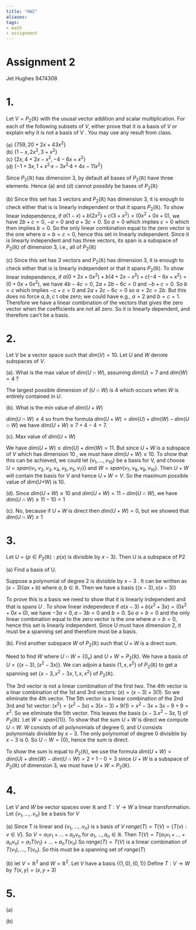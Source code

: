 ```yaml
---
title: "HW2"
aliases: 
tags: 
- math
- assignment
---
```


# Assignment 2
Jet Hughes 9474308

# 1. 
Let $V = P_2(\mathbb{R})$ with the ususal vector addition and scalar multiplication. For each of the following subsets of $V$, either prove that it is a basis of $V$ or explain why it is not a basis of $V$ . You may use any result from class.

(a) $\{759, 20+2x+43x^2\}$  
(b) $\{1-x, 2x^{2},3+x^2\}$   
(c) $\{2x, 4+2x-x^{2}, -4-6x+x^2\}$   
(d) $\{-1+3x, 1+x^{2,}x-3x^{2,}4+4x-11x^2\}$    

Since $P_2(\mathbb{R})$ has dimension 3, by default all bases of $P_2(\mathbb{R})$ have three elements. Hence (a) and (d) cannot possibly be bases of $P_2(\mathbb{R})$

(b) Since this set has 3 vectors and $P_2(\mathbb{R})$ has dimension 3, it is enough to check either that is is linearly independent or that it spans $P_2(\mathbb{R})$.
To show linear independence, if $a(1-x)+b(2x^2)+c(3+x^2)=(0x^2 + 0x + 0)$, we have $2b+c=0$, $-a=0$ and $a+3c = 0$. So $a=0$ which implies $c=0$ which then implies $b=0$. So the only linear combination equal to the zero vector is the one where $a=b=c=0$, hence this set in linearly independent. Since it is linearly independent and has three vectors, its span is a subspace of $P_2(\mathbb{R})$ of dimension 3, i.e., all of $P_2(\mathbb{R})$

(c) Since this set has 3 vectors and $P_2(\mathbb{R})$ has dimension 3, it is enough to check either that is is linearly independent or that it spans $P_2(\mathbb{R})$.
To show linear independence, if $a(0 +2x+0x^2)+b(4+2x-x^2)+c(-4-6x+x^2)=(0+0x+0x^2)$, we have $4b-4c=0$, $2a+2b-6c=0$ and $-b+c = 0$. So $b=c$ which implies $-c+c=0$ and $2a+2c-6c=0$ so $a=2c=2b$. But this does no force $a,b,c$ t obe zero; we could have e.g., $a=2$ and $b=c=1$. Therefore we have a linear combination of the vectors that gives the zero vector when the coefficients are not all zero. So it is linearly dependent, and therefore can't be a basis.

# 2. 
Let $V$ be a vector space such that $dim(V)= 10$. Let $U$ and $W$ denote subspaces of $V$.

(a). What is the max value of $dim(U\cap W)$, assuming $dim(U)=7$ and $dim(W)=4$ ?

The largest possible dimension of $(U\cap W)$ is 4 which occurs when $W$ is entirely contained in $U$.

(b). What is the min value of $dim(U+W)$

$dim(U\cap W) \leq 4$ so from the formula $dim(U+W) = dim(U) + dim(W) - dim(U \cap W)$ we have $dim(U+W) \geq 7 + 4 - 4= 7$.

(c). Max value of $dim(U+W)$

We have $dim(U+W) \leq dim(U) + dim(W) = 11$. But since $U+W$ is a subspace of $V$ which has dimension $10$ , we must have $dim(U+W) \leq 10$. To show that this can be achieved, we could let $\{v_1,...,v_{10}\}$ be a basis for V, and choose $U = span\{v_1, v_2, v_3, v_4, v_5, v_5, v_7)\}$ and $W=span\{v_7,v_8,v_9,v_{10}\}$. Then $U+W$ will contain the basis for $V$ and hence $U+W=V$. So the maximum possible value of dim(U+W) is 10.

(d). Since $dim(U+W) \leq 10$ and $dim(U+W) = 11 - dim(U\cap W)$, we have $dim(U\cap W) \geq 11-10= 1$ 

(c). No, because if $U+W$ is direct then $dim(U+W) = 0$, but we showed that $dim(U\cap W) \geq 1$

# 3.
Let $U$ = $\{p\in P_2(\mathbb{R}): p(x)$ is divisible by $x-3\}$. Then U is a subspace of P2

(a) Find a basis of U.

Suppose a polynomial of degree 2 is divisible by $x-3$ . It can be written as $(x-3)(ax+b)$ where $a,b \in \mathbb{R}$. Then we have a basis $\{(x-3), x(x-3)\}$

To prove this is a basis we need to show that it is linearly independent and that is spans $U$ . To show linear independece if $a(x-3)+b(x^2+3x) = (0x^2 + 0x + 0)$, we have $-3a=0, a-3b=0$ and $b =0$. So $a=b=0$ and the only linear combination equal to the zero vector is the one where $a=b=0$, hence this set is linearly independent. Since U must have dimension 2, it must be a spanning set and therefore must be a basis.

(b). Find another subspace $W$ of $P_2(\mathbb{R})$ such that $U+W$ is a direct sum.

Need to find $W$ where $U\cap W = \{0_v\}$ and $U+W = P_2(\mathbb{R})$. We have a basis of $U = \{(x-3), (x^2-3x)\}$. We can adjoin a basis $\{1, x, x^2\}$ of $P_2(\mathbb{R})$ to get a spanning set $\{x-3, x^2-3x,1, x, x^2\}$ of $P_2(\mathbb{R})$. 

The 3rd vector is not a linear combination of the first two. The 4th vector is  a linar combination of the 1st and 3rd vectors: $(x)=(x-3)+3(1)$. So we eliminate the 4th vector. The 5th vector is a linear combination of the 2nd 3rd and 1st vector: $(x^2) = (x^2-3x) + 3(x-3) +9(1) = x^2 - 3x +3x -9 + 9 = x^2$. So we eliminate the 5th vector. This leaves the basis $\{x-3. x^2-3x,1\}$ of $P_2(\mathbb{R})$. Let $W=span\{(1)\}$. To show that the sum $U+W$ is direct we compute $U\cap W$. $W$ consists of all polynomials of degree 0, and $U$ consists polynomials divisible by $x-3$. The only polynomial of degree 0 divisible by $x-3$ is $0$. So $U\cap W = \{0\}$, hence the sum is direct.

To show the sum is equal to $P_2(\mathbb{R})$, we use the formula $dim(U+W) = dim(U) + dim(W) - dim(U \cap W)=2+1-0=3$ since $U+W$ is a subspace of $P_2(\mathbb{R})$ of dimension 3, we must have $U+W=P_2(\mathbb{R})$. 

# 4. 
Let $V$ and $W$ be vector spaces over $\mathbb{R}$ and $T: V → W$ a linear transformation. Let $\{v_1,...,.v_n\}$ be a basis for $V$

(a) Since T is linear and $\{v_1,...,.v_n\}$ is s basis of $V$ $range(T) = T(V) = \{T(v): v \in V\}$. So $V= a_{1}v_{1}+...+a_{n}v_{n}$ for $a_1,...,a_n \in \mathbb{R}$. Then $T(V) = T(a_{1}v_{1}+...+a_{n}v_{n}) = a_{1}T(v_1)+...+a_{n}T(v_n)$ So $range(T) = T(V)$ is a linear combination of ${T(v_1),...,T(v_n)}$. So this must be a spanning set of $range(T)$

(b) let $V = \mathbb{R}^2$ and  $W = \mathbb{R}^2$. Let $V$ have a basis $\{(1,0), (0,1)\}$ Define $T:V→W$ by $T(x,y) = (x,y+3)$

# 5.

(a)


(b) 